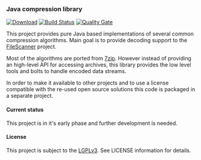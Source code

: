 ### Java compression library

[![Download](https://api.bintray.com/packages/hdecarne/maven/java-compression/images/download.svg)](https://bintray.com/hdecarne/maven/java-compression/_latestVersion)
[![Build Status](https://travis-ci.com/hdecarne/java-compression.svg?branch=master)](https://travis-ci.com/hdecarne/java-compression)
[![Quality Gate](https://sonarcloud.io/api/badges/gate?key=de.carne.common:java-compression)](https://sonarcloud.io/dashboard/index/de.carne.common:java-compression)

This project provides pure Java based implementations of several common compression algorithms.
Main goal is to provide decoding support to the [FileScanner](https://www.filescanner.org) project.

Most of the algorithms are ported from [7zip](http://7zip.org). However instead of providing an high-level API for
accessing archives, this library provides the low level tools and bolts to handle encoded data streams.

In order to make it available to other projects and to use a license compatible with the re-used open source
solutions this code is packaged in a separate project.

#### Current status
This project is in it's early phase and further development is needed.

#### License
This project is subject to the [LGPLv3](http://www.gnu.org/licenses/lgpl-3.0.en.html).
See LICENSE information for details.
